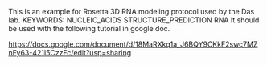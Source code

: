 This is an example for Rosetta 3D RNA modeling protocol used by the Das lab.
KEYWORDS: NUCLEIC_ACIDS STRUCTURE_PREDICTION RNA
It should be used with the following tutorial in google doc.

https://docs.google.com/document/d/18MaRXkq1a_J6BQY9CKkF2swc7MZnFy63-421I5CzzFc/edit?usp=sharing

